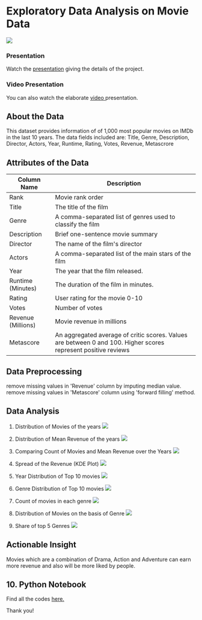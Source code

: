 # Exploratory Data Analysis on Movie Data
![](https://github.com/somagicc/Exploratory-Data-Analysis-on-Movies-Data/blob/master/Images/Intro.PNG)

### Presentation
Watch the [presentation](https://drive.google.com/file/d/1Wc1fN-UzmwcUUOtnfNUGlRdt6QKlKImj/view?usp=sharing "presentation") giving the details of the project. 

### Video Presentation
You can also watch the elaborate [video ](https://youtu.be/QJvsTe3K-uo "video ")presentation.

## About the Data
This dataset provides information of of 1,000 most popular movies on IMDb in the last 10 years. The data fields included are: Title, Genre, Description, Director, Actors, Year, Runtime, Rating, Votes, Revenue, Metascrore

## Attributes of the Data

| Column Name                    | Description                                                                                |
| -------------------------------|------------------------------------------------------------------------------------------| 
| Rank                           | Movie rank order                                                                             
| Title                          | The title of the film                                                                       
| Genre                          | A comma-separated list of genres used to classify the film                                 |
| Description                    | Brief one-sentence movie summary                                                             
| Director                       | The name of the film's director                                                            |
| Actors                         | A comma-separated list of the main stars of the film                                        
| Year                           | The year that the film released.                                                             
| Runtime (Minutes)              | The duration of the film in minutes.                                                         
| Rating                         | User rating for the movie 0-10                                                          |
| Votes                          | Number of votes                                                                 |
| Revenue (Millions)             | Movie revenue in millions                                                          |
| Metascore                      | An aggregated average of critic scores. Values are between 0 and 100. Higher scores represent positive reviews                                                         |
## Data Preprocessing
remove missing values in 'Revenue' column by imputing median value.
remove missing values in 'Metascore' column using 'forward filling' method.

## Data Analysis
1. Distribution of Movies of the years
![](https://github.com/somagicc/Exploratory-Data-Analysis-on-Movies-Data/blob/master/Images/Distribution%20of%20Movies%20over%20the%20Years.png)

2. Distribution of Mean Revenue of the years
![](https://github.com/somagicc/Exploratory-Data-Analysis-on-Movies-Data/blob/master/Images/Distribution%20of%20Mean%20Revenue%20over%20the%20Years.png)

3. Comparing Count of Movies and Mean Revenue over the Years
![](https://github.com/somagicc/Exploratory-Data-Analysis-on-Movies-Data/blob/master/Images/Comparing%20Count%20of%20Movies%20and%20Mean%20Revenue%20over%20the%20Years.png)

4. Spread of the Revenue (KDE Plot)
![](https://github.com/somagicc/Exploratory-Data-Analysis-on-Movies-Data/blob/master/Images/KDE%20plot%20showing%20the%20density%20of%20Revenue.png)

5. Year Distribution of Top 10 movies
![](https://github.com/somagicc/Exploratory-Data-Analysis-on-Movies-Data/blob/master/Images/Year%20Distribution%20of%20Top%2010%20Movies.png)

6. Genre Distribution of Top 10 movies
![](https://github.com/somagicc/Exploratory-Data-Analysis-on-Movies-Data/blob/master/Images/Genre%20Distribution%20of%20Top%2010%20Movies.png)

7. Count of movies in each genre
![](https://github.com/somagicc/Exploratory-Data-Analysis-on-Movies-Data/blob/master/Images/Count%20of%20Movies%20of%20Each%20Genre.png)

8. Distribution of Movies on the basis of Genre
![](https://github.com/somagicc/Exploratory-Data-Analysis-on-Movies-Data/blob/master/Images/Distribution%20of%20Movies%20on%20the%20Basis%20of%20Genres.png)

9. Share of top 5 Genres
![](https://github.com/somagicc/Exploratory-Data-Analysis-on-Movies-Data/blob/master/Images/Share%20of%20Top%205%20Genres.png)

## Actionable Insight
Movies which are a combination of Drama, Action and Adventure can earn more revenue and also will be more liked by people.


<a id=section10></a>
## 10. Python Notebook
Find all the codes [here.](https://github.com/https://github.com/somagicc/Exploratory-Data-Analysis-on-Movies-Data/blob/master/EDA_Movies_Data.ipynb "here")

Thank you!


